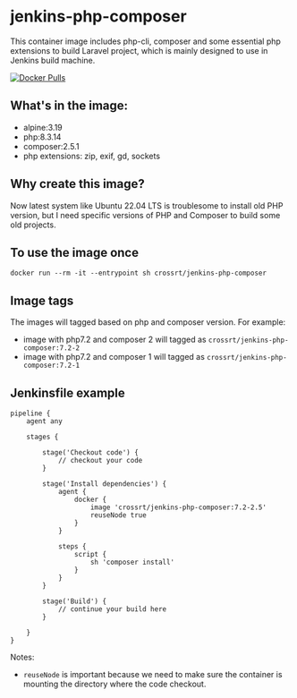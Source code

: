 # jenkins-php-composer
This container image includes php-cli, composer and some essential php extensions to build Laravel project, which is mainly designed to use in Jenkins build machine.

[![Docker Pulls](https://img.shields.io/docker/pulls/crossrt/jenkins-php-composer)](https://hub.docker.com/r/crossrt/jenkins-php-composer)

## What's in the image:
- alpine:3.19
- php:8.3.14
- composer:2.5.1
- php extensions: zip, exif, gd, sockets

## Why create this image?
Now latest system like Ubuntu 22.04 LTS is troublesome to install old PHP version, but I need specific versions of PHP and Composer to build some old projects.

## To use the image once
```
docker run --rm -it --entrypoint sh crossrt/jenkins-php-composer
```

## Image tags
The images will tagged based on php and composer version.
For example:
- image with php7.2 and composer 2 will tagged as `crossrt/jenkins-php-composer:7.2-2`
- image with php7.2 and composer 1 will tagged as `crossrt/jenkins-php-composer:7.2-1`

## Jenkinsfile example
```
pipeline {
    agent any

    stages {

        stage('Checkout code') {
            // checkout your code
        }

        stage('Install dependencies') {
            agent {
                docker {
                    image 'crossrt/jenkins-php-composer:7.2-2.5'
                    reuseNode true
                }
            }
          
            steps {
                script {
                    sh 'composer install'
                }
            }
        }

        stage('Build') {
            // continue your build here
        }

    }
}
```

Notes:
- `reuseNode` is important because we need to make sure the container is mounting the directory where the code checkout.
